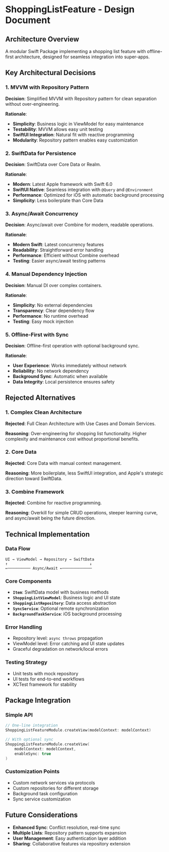 # ShoppingListFeature - Design Document

## Architecture Overview

A modular Swift Package implementing a shopping list feature with offline-first architecture, designed for seamless integration into super-apps.

## Key Architectural Decisions

### 1. MVVM with Repository Pattern
**Decision**: Simplified MVVM with Repository pattern for clean separation without over-engineering.

**Rationale**:
- **Simplicity**: Business logic in ViewModel for easy maintenance
- **Testability**: MVVM allows easy unit testing
- **SwiftUI Integration**: Natural fit with reactive programming
- **Modularity**: Repository pattern enables easy customization

### 2. SwiftData for Persistence
**Decision**: SwiftData over Core Data or Realm.

**Rationale**:
- **Modern**: Latest Apple framework with Swift 6.0
- **SwiftUI Native**: Seamless integration with `@Query` and `@Environment`
- **Performance**: Optimized for iOS with automatic background processing
- **Simplicity**: Less boilerplate than Core Data

### 3. Async/Await Concurrency
**Decision**: Async/await over Combine for modern, readable operations.

**Rationale**:
- **Modern Swift**: Latest concurrency features
- **Readability**: Straightforward error handling
- **Performance**: Efficient without Combine overhead
- **Testing**: Easier async/await testing patterns

### 4. Manual Dependency Injection
**Decision**: Manual DI over complex containers.

**Rationale**:
- **Simplicity**: No external dependencies
- **Transparency**: Clear dependency flow
- **Performance**: No runtime overhead
- **Testing**: Easy mock injection

### 5. Offline-First with Sync
**Decision**: Offline-first operation with optional background sync.

**Rationale**:
- **User Experience**: Works immediately without network
- **Reliability**: No network dependency
- **Background Sync**: Automatic when available
- **Data Integrity**: Local persistence ensures safety

## Rejected Alternatives

### 1. Complex Clean Architecture
**Rejected**: Full Clean Architecture with Use Cases and Domain Services.

**Reasoning**: Over-engineering for shopping list functionality. Higher complexity and maintenance cost without proportional benefits.

### 2. Core Data
**Rejected**: Core Data with manual context management.

**Reasoning**: More boilerplate, less SwiftUI integration, and Apple's strategic direction toward SwiftData.

### 3. Combine Framework
**Rejected**: Combine for reactive programming.

**Reasoning**: Overkill for simple CRUD operations, steeper learning curve, and async/await being the future direction.

## Technical Implementation

### Data Flow
```
UI → ViewModel → Repository → SwiftData
↑                                    ↓
←────────── Async/Await ←─────────────
```

### Core Components
- **`Item`**: SwiftData model with business methods
- **`ShoppingListViewModel`**: Business logic and UI state
- **`ShoppingListRepository`**: Data access abstraction
- **`SyncService`**: Optional remote synchronization
- **`BackgroundTaskService`**: iOS background processing

### Error Handling
- Repository level: `async throws` propagation
- ViewModel level: Error catching and UI state updates
- Graceful degradation on network/local errors

### Testing Strategy
- Unit tests with mock repository
- UI tests for end-to-end workflows
- XCTest framework for stability

## Package Integration

### Simple API
```swift
// One-line integration
ShoppingListFeatureModule.createView(modelContext: modelContext)

// With optional sync
ShoppingListFeatureModule.createView(
    modelContext: modelContext,
    enableSync: true
)
```

### Customization Points
- Custom network services via protocols
- Custom repositories for different storage
- Background task configuration
- Sync service customization

## Future Considerations

- **Enhanced Sync**: Conflict resolution, real-time sync
- **Multiple Lists**: Repository pattern supports expansion
- **User Management**: Easy authentication layer addition
- **Sharing**: Collaborative features via repository extension 